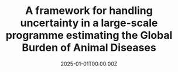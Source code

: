 ---
title: 'A framework for handling uncertainty in a large-scale programme estimating the Global Burden of Animal Diseases'

authors:
  - Helen E Clough
  - Gemma L Chaters
  - Arie H Havelaar
  - K Marie McIntyre
  - Thomas L Marsh
  - Ellen C Hughes
  - Wudu T Jemberu
  - Deborah Stacey
  - Joao Sucena Afonso
  - William Gilbert
  - et al.

date: '2025-01-01T00:00:00Z'
doi: ''

publishDate: '2025-01-01T00:00:00Z'

publication_types: ['article-journal']

publication: Frontiers in Veterinary Science, 12, 1459209
publication_short: Front Vet Sci

abstract: ''
summary: ''

tags: []

featured: false

url_pdf: ''
url_code: ''
url_dataset: ''
url_poster: ''
url_project: ''
url_slides: ''
url_source: ''
url_video: ''

image:
  caption: ''
  focal_point: ''
  preview_only: false

projects: []
slides: ''
---